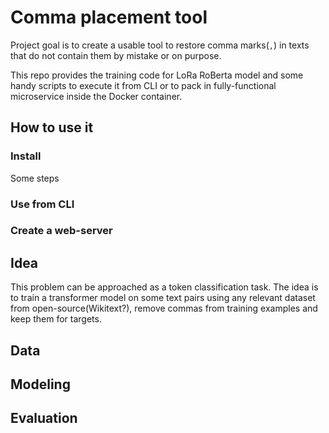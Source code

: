 # Comma placement tool

Project goal is to create a usable tool to restore comma marks(`,`) in texts that do not contain them by mistake or on purpose.

This repo provides the training code for LoRa RoBerta model and some handy scripts to execute it from CLI or to pack in fully-functional microservice inside the Docker container.

## How to use it

### Install

Some steps

### Use from CLI

### Create a web-server


## Idea

This problem can be approached as a token classification task. The idea is to train a transformer model on some text pairs using any relevant dataset from open-source(Wikitext?), remove commas from training examples and keep them for targets.

## Data

## Modeling

## Evaluation
